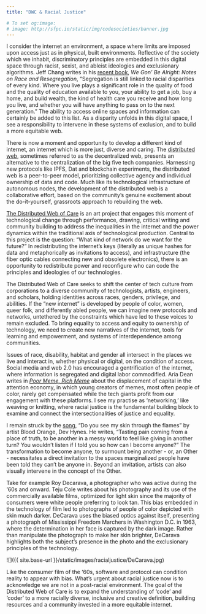 ```yaml
---
title: "DWC & Racial Justice"

# To set og:image:
# image: http://sfpc.io/static/img/codesocieties/banner.jpg
---
```


I consider the internet an environment, a space where limits are imposed upon access just as in physical, built environments. Reflective of the society which we inhabit, discriminatory principles are embedded in this digital space through racist, sexist, and ableist ideologies and exclusionary algorithms. Jeff Chang writes in his [recent book](http://bealright.net/), *We Gon’ Be Alright: Notes on Race and Resegregation*, “Segregation is still linked to racial disparities of every kind. Where you live plays a significant role in the quality of food and the quality of education available to you, your ability to get a job, buy a home, and build wealth, the kind of health care you receive and how long you live, and whether you will have anything to pass on to the next generation.” The ability to access online spaces and information can certainly be added to this list. As a disparity unfolds in this digital space, I see a responsibility to intervene in these systems of exclusion, and to build a more equitable web. 

There is now a moment and opportunity to develop a different kind of internet, an internet which is more just, diverse and caring. The [distributed web](https://hacks.mozilla.org/2018/07/introducing-the-d-web/), sometimes referred to as the decentralized web, presents an alternative to the centralization of the big five tech companies. Harnessing new protocols like IPFS, Dat and blockchain experiments, the distributed web is a peer-to-peer model, prioritizing collective agency and individual ownership of data and code. Much like its technological infrastructure of autonomous nodes, the development of the distributed web is a collaborative effort, based on the community’s genuine excitement about the do-it-yourself, grassroots approach to rebuilding the web.

[The Distributed Web of Care](https://dwc-tchoi8.hashbase.io/) is an art project that engages this moment of technological change through performance, drawing, critical writing and community building to address the inequalities in the internet and the power dynamics within the traditional axis of technological production. Central to this project is the question: “What kind of network do we want for the future?” In redistributing the internet’s keys (literally as unique hashes for data and metaphorically as invitations to access), and infrastructure (the fiber optic cables connecting new and obsolete electronics), there is an opportunity to redistribute power and reconfigure who can code the principles and ideologies of our technologies. 

The Distributed Web of Care seeks to shift the center of tech culture from corporations to a diverse community of technologists, artists, engineers, and scholars, holding identities across races, genders, privilege, and abilities. If the “new internet” is developed by people of color, women, queer folk, and differently abled people, we can imagine new protocols and networks, untethered by the constraints which have led to these voices to remain excluded. To bring equality to access and equity to ownership of technology, we need to create new narratives of the internet, tools for learning and empowerment, and systems of interdependence among communities. 

Issues of race, disability, habitat and gender all intersect in the places we live and interact in, whether physical or digital, on the condition of access. Social media and web 2.0 has encouraged a gentrification of the internet, where information is segregated and digital labor commodified. Aria Dean writes in *[Poor Meme, Rich Meme](https://reallifemag.com/poor-meme-rich-meme/)* about the displacement of capital in the attention economy, in which young creators of memes, most often people of color, rarely get compensated while the tech giants profit from our engagement with these platforms. I see my practise as ‘networking,’ like weaving or knitting, where racial justice is the fundamental building block to examine and connect the intersectionalities of justice and equality. 

I remain struck by the [song](https://soundcloud.com/bloodorange/do-you-see-my-skin-through-the-flames), “Do you see my skin through the flames” by artist Blood Orange, Dev Hynes. He writes, “Tasting pain coming from a place of truth, to be another in a messy world to feel like giving in another turn? You wouldn’t listen if I told you so how can I become anyone?” The transformation to become anyone, to surmount being another - or, an Other - necessitates a direct invitation to the spaces marginalized people have been told they can’t be anyone in. Beyond an invitation, artists can also visually intervene in the concept of the Other. 

Take for example Roy Decarava, a photographer who was active during the ‘60s and onward. Teju Cole writes about his photography and its use of the commercially available films, optimized for light skin since the majority of consumers were white people preferring to look tan. This bias embedded in the technology of film led to photographs of people of color depicted with skin much darker. DeCarava uses the biased optics against itself, presenting a photograph of Mississippi Freedom Marchers in Washington D.C. in 1963, where the determination in her face is captured by the dark image. Rather than manipulate the photograph to make her skin brighter, DeCarava highlights both the subject’s presence in the photo and the exclusionary principles of the technology.

![]({{ site.base-url }}/static/images/racialjustice/DeCarava.jpg)

Like the consumer film of the ‘60s, software and protocol can condition reality to appear with bias. What’s urgent about racial justice now is to acknowledge we are not in a post-racial environment. The goal of the Distributed Web of Care is to expand the understanding of ‘code’ and ‘coder’ to a more racially diverse, inclusive and creative definition, building resources and a community invested in a more equitable internet. 
